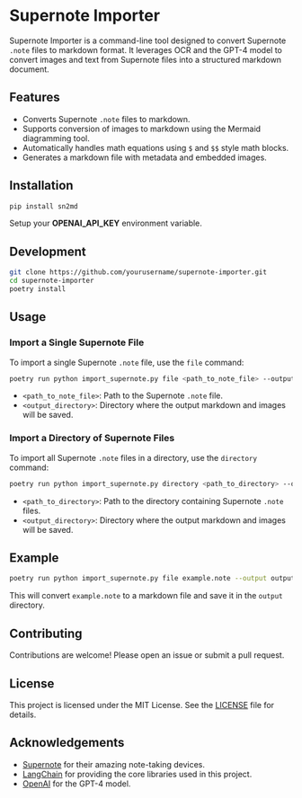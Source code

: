 # Supernote Importer

Supernote Importer is a command-line tool designed to convert Supernote `.note` files to markdown format. It leverages OCR and the GPT-4 model to convert images and text from Supernote files into a structured markdown document.

## Features

- Converts Supernote `.note` files to markdown.
- Supports conversion of images to markdown using the Mermaid diagramming tool.
- Automatically handles math equations using `$` and `$$` style math blocks.
- Generates a markdown file with metadata and embedded images.

## Installation

```sh
pip install sn2md
```

Setup your **OPENAI_API_KEY** environment variable.

## Development

```sh
git clone https://github.com/yourusername/supernote-importer.git
cd supernote-importer
poetry install
```

## Usage

### Import a Single Supernote File

To import a single Supernote `.note` file, use the `file` command:

```sh
poetry run python import_supernote.py file <path_to_note_file> --output <output_directory>
```

- `<path_to_note_file>`: Path to the Supernote `.note` file.
- `<output_directory>`: Directory where the output markdown and images will be saved.

### Import a Directory of Supernote Files

To import all Supernote `.note` files in a directory, use the `directory` command:

```sh
poetry run python import_supernote.py directory <path_to_directory> --output <output_directory>
```

- `<path_to_directory>`: Path to the directory containing Supernote `.note` files.
- `<output_directory>`: Directory where the output markdown and images will be saved.

## Example

```sh
poetry run python import_supernote.py file example.note --output output
```

This will convert `example.note` to a markdown file and save it in the `output` directory.

## Contributing

Contributions are welcome! Please open an issue or submit a pull request.

## License

This project is licensed under the MIT License. See the [LICENSE](LICENSE) file for details.

## Acknowledgements

- [Supernote](https://www.supernote.com/) for their amazing note-taking devices.
- [LangChain](https://github.com/langchain/langchain) for providing the core libraries used in this project.
- [OpenAI](https://www.openai.com/) for the GPT-4 model.
